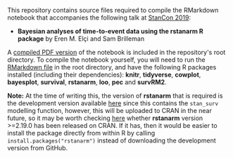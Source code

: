 This repository contains source files required to compile the RMarkdown notebook that accompanies the following talk at [StanCon 2019](https://mc-stan.org/events/stancon2019Cambridge/):

- **Bayesian analyses of time-to-event data using the rstanarm R package** by Eren M. El&ccedil;i and Sam Brilleman

A [compiled PDF version](https://github.com/ermeel86/surv_stan_stancon2019/blob/master/survmodelsrstanarm.pdf) of the notebook is included in the repository's root directory. To compile the notebook yourself, you will need to run the [RMarkdown file](https://github.com/ermeel86/surv_stan_stancon2019/blob/master/survmodelsrstanarm.Rmd) in the root directory, and have the following R packages installed (including their dependencies): **knitr**, **tidyverse**, **cowplot**, **bayesplot**, **survival**, **rstanarm**, **loo**, **pec** and **survRM2**.

**Note:** At the time of writing this, the version of **rstanarm** that is required is the development version available [here](https://github.com/stan-dev/rstanarm/tree/feature/frailty-models) since this contains the `stan_surv` modelling function, however, this will be uploaded to CRAN in the near future, so it may be worth checking [here](https://cran.r-project.org/web/packages/rstanarm/index.html) whether **rstanarm** version >=2.19.0 has been released on CRAN. If it has, then it would be easier to install the package directly from within R by calling `install.packages("rstanarm")` instead of downloading the development version from GitHub.
